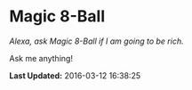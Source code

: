 # Magic 8-Ball
*Alexa, ask Magic 8-Ball if I am going to be rich.*

Ask me anything!

**Last Updated:** 2016-03-12 16:38:25